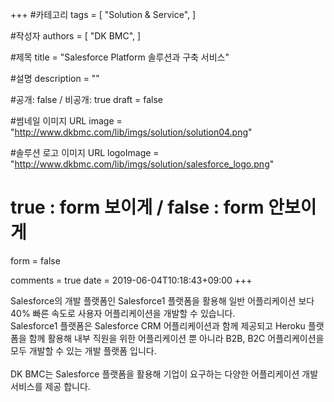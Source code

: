 +++
#카테고리
tags = [
    "Solution & Service",
]

#작성자
authors = [
    "DK BMC",
]

#제목
title = "Salesforce Platform 솔루션과 구축 서비스"

#설명
description = ""

#공개: false / 비공개: true
draft = false

#썸네일 이미지 URL
image = "http://www.dkbmc.com/lib/imgs/solution/solution04.png"

#솔루션 로고 이미지 URL
logoImage = "http://www.dkbmc.com/lib/imgs/solution/salesforce_logo.png"

# true : form 보이게 / false : form 안보이게
form = false

comments = true
date = 2019-06-04T10:18:43+09:00
+++

<!-- 게시글 내용 -->
Salesforce의 개발 플랫폼인 Salesforce1 플랫폼을 활용해 일반 어플리케이션 보다 40% 빠른 속도로 사용자 어플리케이션을 개발할 수 있습니다.<br /> Salesforce1 플랫폼은 Salesforce CRM 어플리케이션과 함께 제공되고 Heroku 플랫폼을 함께 활용해 내부 직원을 위한 어플리케이션 뿐 아니라 B2B, B2C 어플리케이션을 모두 개발할 수 있는 개발 플랫폼 입니다. <br /><br />DK BMC는 Salesforce 플랫폼을 활용해 기업이 요구하는 다양한 어플리케이션 개발 서비스를 제공 합니다.
